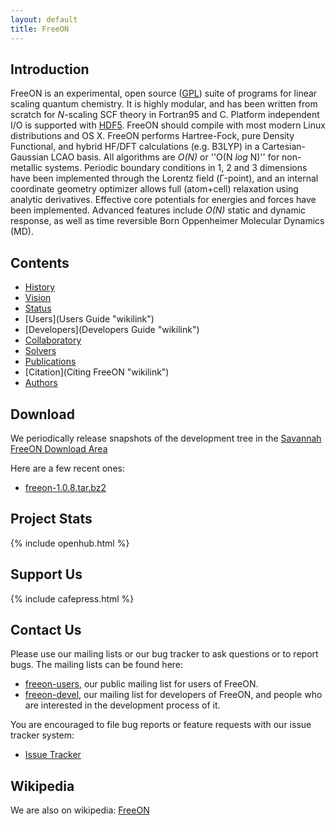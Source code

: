 ```yaml
---
layout: default
title: FreeON
---
```


Introduction
------------

FreeON is an experimental, open source
([GPL](http://www.gnu.org/licenses/gpl.html)) suite of programs for linear
scaling quantum chemistry. It is highly modular, and has been written from
scratch for *N*-scaling SCF theory in Fortran95 and C. Platform independent
I/O is supported with [HDF5](http://www.hdfgroup.org/HDF5/). FreeON should
compile with most modern Linux distributions and OS X. FreeON performs
Hartree-Fock, pure Density Functional, and hybrid HF/DFT calculations (e.g.
B3LYP) in a Cartesian-Gaussian LCAO basis. All algorithms are *O(N)* or ''O(N
*log* N)'' for non-metallic systems. Periodic boundary conditions in 1, 2 and
3 dimensions have been implemented through the Lorentz field (Γ-point), and an
internal coordinate geometry optimizer allows full (atom+cell) relaxation
using analytic derivatives. Effective core potentials for energies and forces
have been implemented. Advanced features include *O(N)* static and dynamic
response, as well as time reversible Born Oppenheimer Molecular Dynamics (MD).

Contents
--------

-   [History](pages/History "wikilink")
-   [Vision](Vision "wikilink")
-   [Status](http://www.freeon.org:8010)
-   [Users](Users Guide "wikilink")
-   [Developers](Developers Guide "wikilink")
-   [Collaboratory](Collaboratory "wikilink")
-   [Solvers](Solvers "wikilink")
-   [Publications](Publications "wikilink")
-   [Citation](Citing FreeON "wikilink")
-   [Authors](Authors "wikilink")

Download
--------

We periodically release snapshots of the development tree in the [Savannah
FreeON Download Area](http://savannah.nongnu.org/files/?group=freeon)

Here are a few recent ones:

-   [freeon-1.0.8.tar.bz2](http://download.savannah.gnu.org/releases/freeon/freeon-1.0.8.tar.bz2)

Project Stats
-------------

{% include openhub.html %}

Support Us
----------

{% include cafepress.html %}

Contact Us
----------

Please use our mailing lists or our bug tracker to ask questions or to report
bugs. The mailing lists can be found here:

-   [freeon-users](http://lists.nongnu.org/mailman/listinfo/freeon-users), our
    public mailing list for users of FreeON.
-   [freeon-devel](http://lists.nongnu.org/mailman/listinfo/freeon-devel), our
    mailing list for developers of FreeON, and people who are interested in
    the development process of it.

You are encouraged to file bug reports or feature requests with our issue
tracker system:

-   [Issue Tracker](https://github.com/FreeON/freeon/issues)

Wikipedia
---------

We are also on wikipedia: [FreeON](http://en.wikipedia.org/wiki/FreeON)
